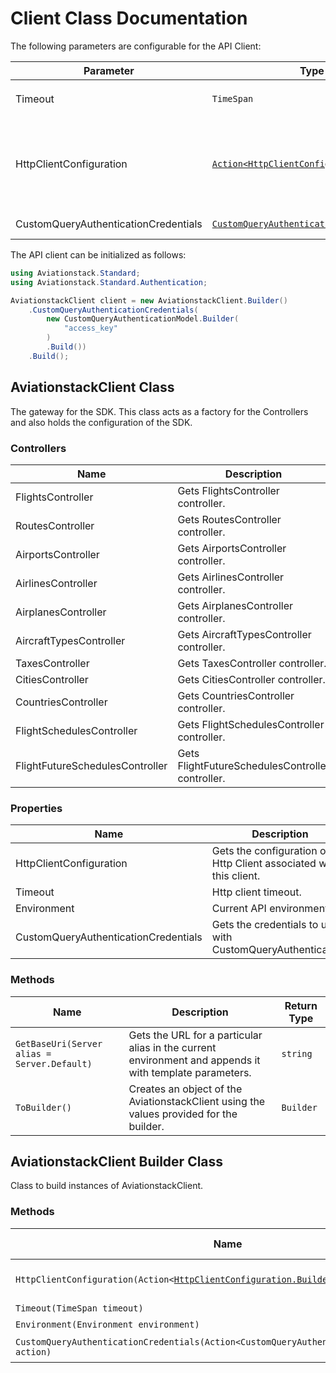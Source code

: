 
# Client Class Documentation

The following parameters are configurable for the API Client:

| Parameter | Type | Description |
|  --- | --- | --- |
| Timeout | `TimeSpan` | Http client timeout.<br>*Default*: `TimeSpan.FromSeconds(100)` |
| HttpClientConfiguration | [`Action<HttpClientConfiguration.Builder>`](../doc/http-client-configuration-builder.md) | Action delegate that configures the HTTP client by using the HttpClientConfiguration.Builder for customizing API call settings.<br>*Default*: `new HttpClient()` |
| CustomQueryAuthenticationCredentials | [`CustomQueryAuthenticationCredentials`](auth/custom-query-parameter.md) | The Credentials Setter for Custom Query Parameter |

The API client can be initialized as follows:

```csharp
using Aviationstack.Standard;
using Aviationstack.Standard.Authentication;

AviationstackClient client = new AviationstackClient.Builder()
    .CustomQueryAuthenticationCredentials(
        new CustomQueryAuthenticationModel.Builder(
            "access_key"
        )
        .Build())
    .Build();
```

## AviationstackClient Class

The gateway for the SDK. This class acts as a factory for the Controllers and also holds the configuration of the SDK.

### Controllers

| Name | Description |
|  --- | --- |
| FlightsController | Gets FlightsController controller. |
| RoutesController | Gets RoutesController controller. |
| AirportsController | Gets AirportsController controller. |
| AirlinesController | Gets AirlinesController controller. |
| AirplanesController | Gets AirplanesController controller. |
| AircraftTypesController | Gets AircraftTypesController controller. |
| TaxesController | Gets TaxesController controller. |
| CitiesController | Gets CitiesController controller. |
| CountriesController | Gets CountriesController controller. |
| FlightSchedulesController | Gets FlightSchedulesController controller. |
| FlightFutureSchedulesController | Gets FlightFutureSchedulesController controller. |

### Properties

| Name | Description | Type |
|  --- | --- | --- |
| HttpClientConfiguration | Gets the configuration of the Http Client associated with this client. | [`IHttpClientConfiguration`](../doc/http-client-configuration.md) |
| Timeout | Http client timeout. | `TimeSpan` |
| Environment | Current API environment. | `Environment` |
| CustomQueryAuthenticationCredentials | Gets the credentials to use with CustomQueryAuthentication. | [`ICustomQueryAuthenticationCredentials`](auth/custom-query-parameter.md) |

### Methods

| Name | Description | Return Type |
|  --- | --- | --- |
| `GetBaseUri(Server alias = Server.Default)` | Gets the URL for a particular alias in the current environment and appends it with template parameters. | `string` |
| `ToBuilder()` | Creates an object of the AviationstackClient using the values provided for the builder. | `Builder` |

## AviationstackClient Builder Class

Class to build instances of AviationstackClient.

### Methods

| Name | Description | Return Type |
|  --- | --- | --- |
| `HttpClientConfiguration(Action<`[`HttpClientConfiguration.Builder`](../doc/http-client-configuration-builder.md)`> action)` | Gets the configuration of the Http Client associated with this client. | `Builder` |
| `Timeout(TimeSpan timeout)` | Http client timeout. | `Builder` |
| `Environment(Environment environment)` | Current API environment. | `Builder` |
| `CustomQueryAuthenticationCredentials(Action<CustomQueryAuthenticationModel.Builder> action)` | Sets credentials for CustomQueryAuthentication. | `Builder` |

